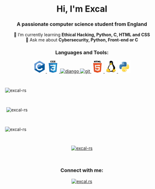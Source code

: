 <h1 align="center">Hi, I'm Excal</h1>
<h3 align="center">A passionate computer science student from England</h3>
<p align="center">
  🌱 I’m currently learning <strong>Ethical Hacking, Python, C, HTML and CSS</strong> <br />
 💬 Ask me about <strong>Cybersecurity, Python, Front-end or C </strong>
</p>


<h3 align="center">Languages and Tools:</h3>
<p align="center"> <a href="https://www.cprogramming.com/" target="_blank" rel="noreferrer"> <img src="https://raw.githubusercontent.com/devicons/devicon/master/icons/c/c-original.svg" alt="c" width="40" height="40"/> </a> <a href="https://www.w3schools.com/css/" target="_blank" rel="noreferrer"> <img src="https://raw.githubusercontent.com/devicons/devicon/master/icons/css3/css3-original-wordmark.svg" alt="css3" width="40" height="40"/> </a> <a href="https://www.djangoproject.com/" target="_blank" rel="noreferrer"> <img src="https://cdn.worldvectorlogo.com/logos/django.svg" alt="django" width="40" height="40"/> </a> <a href="https://git-scm.com/" target="_blank" rel="noreferrer"> <img src="https://www.vectorlogo.zone/logos/git-scm/git-scm-icon.svg" alt="git" width="40" height="40"/> </a> <a href="https://www.w3.org/html/" target="_blank" rel="noreferrer"> <img src="https://raw.githubusercontent.com/devicons/devicon/master/icons/html5/html5-original-wordmark.svg" alt="html5" width="40" height="40"/> </a> <a href="https://www.linux.org/" target="_blank" rel="noreferrer"> <img src="https://raw.githubusercontent.com/devicons/devicon/master/icons/linux/linux-original.svg" alt="linux" width="40" height="40"/> </a> <a href="https://www.python.org" target="_blank" rel="noreferrer"> <img src="https://raw.githubusercontent.com/devicons/devicon/master/icons/python/python-original.svg" alt="python" width="40" height="40"/> </a> </p>

<br />
<p><img align="center" src="https://github-readme-stats.vercel.app/api/top-langs?username=excal-rs&show_icons=true&locale=en&layout=compact" alt="excal-rs" /></p>
<br />

<p>&nbsp;<img align="center" src="https://github-readme-stats.vercel.app/api?username=excal-rs&show_icons=true&locale=en" alt="excal-rs" /></p>
<br />

<p><img align="center" src="https://github-readme-streak-stats.herokuapp.com/?user=excal-rs&" alt="excal-rs" /></p>
<br />

<p align="center"> <a href="https://github.com/ryo-ma/github-profile-trophy"><img src="https://github-profile-trophy.vercel.app/?username=excal-rs" alt="excal-rs" /></a> </p>
<br />

<h3 align="center">Connect with me:</h3>
<p align="center">
<a href="https://stackoverflow.com/users/excal.rs" target="blank"><img align="center" src="https://raw.githubusercontent.com/rahuldkjain/github-profile-readme-generator/master/src/images/icons/Social/stack-overflow.svg" alt="excal.rs" height="30" width="40" /></a>
</p>
